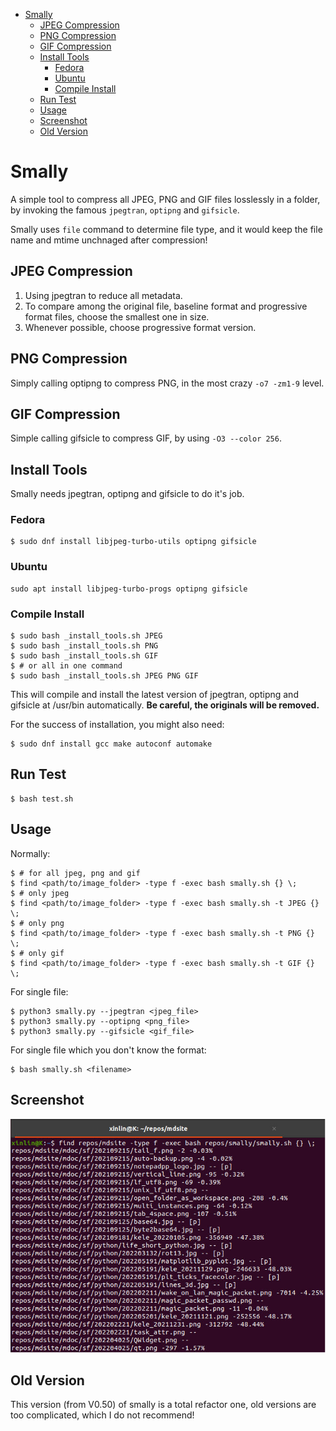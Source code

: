 * [Smally](#Smally)
    * [JPEG Compression](#JPEG-Compression)
    * [PNG Compression](#PNG-Compression)
    * [GIF Compression](#GIF-Compression)
    * [Install Tools](#Install-Tools)
        * [Fedora](#Fedora)
        * [Ubuntu](#Ubuntu)
        * [Compile Install](#Compile-Install)
    * [Run Test](#Run-Test)
    * [Usage](#Usage)
    * [Screenshot](#Screenshot)
    * [Old Version](#Old-Version)

# Smally

A simple tool to compress all JPEG, PNG and GIF files losslessly in a folder,
by invoking the famous `jpegtran`, `optipng` and `gifsicle`.

Smally uses `file` command to determine file type, and it would keep
the file name and mtime unchnaged after compression!

## JPEG Compression

1. Using jpegtran to reduce all metadata.
2. To compare among the original file, baseline format and progressive format
files, choose the smallest one in size.
3. Whenever possible, choose progressive format version.

## PNG Compression

Simply calling optipng to compress PNG, in the most crazy `-o7 -zm1-9` level.

## GIF Compression

Simple calling gifsicle to compress GIF, by using `-O3 --color 256`.

## Install Tools

Smally needs jpegtran, optipng and gifsicle to do it's job.

### Fedora

``` shell
$ sudo dnf install libjpeg-turbo-utils optipng gifsicle
```

### Ubuntu

``` shell
sudo apt install libjpeg-turbo-progs optipng gifsicle
```

### Compile Install

``` shell
$ sudo bash _install_tools.sh JPEG
$ sudo bash _install_tools.sh PNG
$ sudo bash _install_tools.sh GIF
$ # or all in one command
$ sudo bash _install_tools.sh JPEG PNG GIF
```

This will compile and install the latest version of jpegtran,
optipng and gifsicle at /usr/bin automatically.
**Be careful, the originals will be removed.**

For the success of installation, you might also need:

``` shell
$ sudo dnf install gcc make autoconf automake
```

##  Run Test

``` shell
$ bash test.sh
```

##  Usage

Normally:

``` shell
$ # for all jpeg, png and gif
$ find <path/to/image_folder> -type f -exec bash smally.sh {} \;
$ # only jpeg
$ find <path/to/image_folder> -type f -exec bash smally.sh -t JPEG {} \;
$ # only png
$ find <path/to/image_folder> -type f -exec bash smally.sh -t PNG {} \;
$ # only gif
$ find <path/to/image_folder> -type f -exec bash smally.sh -t GIF {} \;
```

For single file:

``` shell
$ python3 smally.py --jpegtran <jpeg_file>
$ python3 smally.py --optipng <png_file>
$ python3 smally.py --gifsicle <gif_file>
```

For single file which you don't know the format:

``` shell
$ bash smally.sh <filename>
```

## Screenshot

![smally](/screenshot.png)

## Old Version

This version (from V0.50) of smally is a total refactor one, old versions
are too complicated, which I do not recommend!

